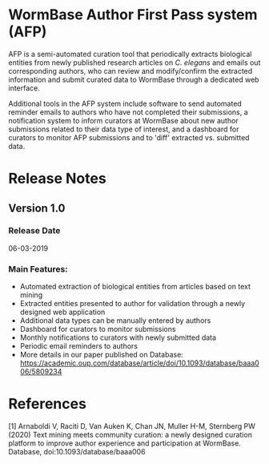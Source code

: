 # WormBase Author First Pass system (AFP)

AFP is a semi-automated curation tool that periodically extracts biological entities from newly published research 
articles on *C. elegans* and emails out corresponding authors, who can review and modify/confirm the extracted 
information and submit curated data to WormBase through a dedicated web interface.

Additional tools in the AFP system include software to send automated reminder emails to authors who have not completed 
their submissions, a notification system to inform curators at WormBase about new author submissions related to their 
data type of interest, and a dashboard for curators to monitor AFP submissions and to 'diff' extracted vs. submitted 
data.

# Release Notes

## Version 1.0

### Release Date
06-03-2019

### Main Features:
- Automated extraction of biological entities from articles based on text mining
- Extracted entities presented to author for validation through a newly designed web application
- Additional data types can be manually entered by authors
- Dashboard for curators to monitor submissions
- Monthly notifications to curators with newly submitted data
- Periodic email reminders to authors
- More details in our paper published on Database: https://academic.oup.com/database/article/doi/10.1093/database/baaa006/5809234

# References

[1] Arnaboldi V, Raciti D, Van Auken K, Chan JN, Muller H-M, Sternberg PW (2020) Text mining meets community curation: 
a newly designed curation platform to improve author experience and participation at WormBase. Database, 
doi:10.1093/database/baaa006
